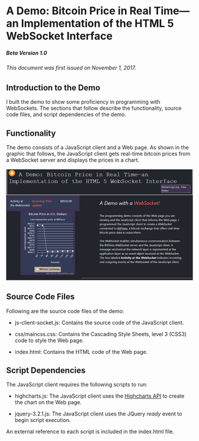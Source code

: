 # A Demo: Bitcoin Price in Real Time—an Implementation of the HTML 5 WebSocket Interface 
##### Beta Version 1.0
###### This document was first issued on November 1, 2017.
 
## Introduction to the Demo
I built the demo to show some proficiency in programming with WebSockets. The sections that follow describe the
functionality, source code files, and script dependencies of the demo.   

## Functionality
 The demo consists of a JavaScript client and a Web page. As shown in the graphic that follows, the JavaScript
 client gets real-time bitcoin prices from a WebSocket server and displays the prices in a chart.<br><br>
![Foto of Web page.](images/web-page-price-update-small.png "The Web page with a chart that updates.")

## Source Code Files
Following are the source code files of the demo:

* js-client-socket.js: Contains the source code of the JavaScript client.

* css/maincss.css: Contains the Cascading Style Sheets, level 3 (CSS3) code to style the Web page.

* index.html: Contains the HTML code of the Web page.

## Script Dependencies
The JavaScript client requires the following scripts to run:

* highcharts.js: The JavaScript client uses the  [Highcharts API]('https://www.highcharts.com/') to
    create the chart on the Web page.

* jquery-3.2.1.js: The JavaScript client uses the JQuery *ready* event to begin script execution.

An external reference to each script is included in the index.html file.

